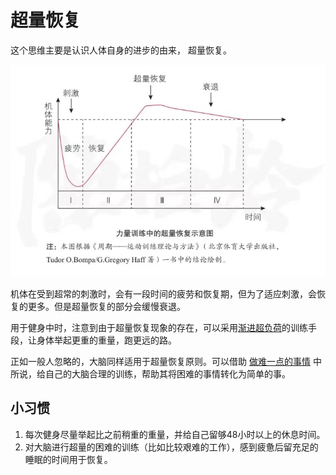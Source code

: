 # 超量恢复

这个思维主要是认识人体自身的进步的由来， 超量恢复。

![超量恢复-0](../images/超量恢复-0.jpeg)

机体在受到超常的刺激时，会有一段时间的疲劳和恢复期，但为了适应刺激，会恢复的更多。但是超量恢复的部分会缓慢衰退。

用于健身中时，注意到由于超量恢复现象的存在，可以采用[渐进超负荷](https://zhuanlan.zhihu.com/p/27188818)的训练手段，让身体举起更重的重量，跑更远的路。

正如一般人忽略的，大脑同样适用于超量恢复原则。可以借助 [做难一点的事情](https://mp.weixin.qq.com/s/DdRDdC0G_HykbsMMbClXzQ) 中所说，给自己的大脑合理的训练，帮助其将困难的事情转化为简单的事。


## 小习惯

1. 每次健身尽量举起比之前稍重的重量，并给自己留够48小时以上的休息时间。
2. 对大脑进行超量的困难的训练（比如比较艰难的工作），感到疲惫后留充足的睡眠的时间用于恢复。
